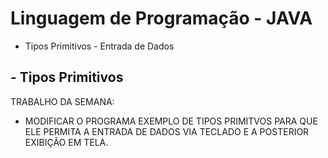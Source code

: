 # Linguagem de Programação - JAVA

* Tipos Primitivos - Entrada de Dados

## - Tipos Primitivos

TRABALHO DA SEMANA: 

* MODIFICAR O PROGRAMA EXEMPLO DE TIPOS PRIMITVOS PARA QUE ELE PERMITA A ENTRADA DE DADOS VIA TECLADO E A POSTERIOR EXIBIÇÃO EM TELA.